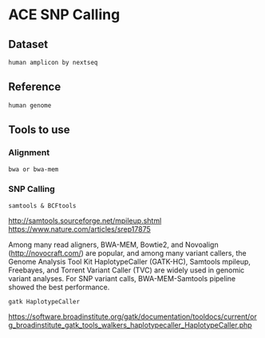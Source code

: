 # ACE SNP Calling


## Dataset
```
human amplicon by nextseq
```

## Reference 
```
human genome
```

## Tools to use

### Alignment

```
bwa or bwa-mem
```

### SNP Calling
```
samtools & BCFtools
```
http://samtools.sourceforge.net/mpileup.shtml
https://www.nature.com/articles/srep17875

Among many read aligners, BWA-MEM, Bowtie2, and Novoalign (http://novocraft.com/) are popular, and among many variant callers, 
the Genome Analysis Tool Kit HaplotypeCaller (GATK-HC), Samtools mpileup, Freebayes, and Torrent Variant Caller (TVC) are widely used in genomic variant analyses. 
For SNP variant calls, BWA-MEM-Samtools pipeline showed the best performance.

```
gatk HaplotypeCaller
```
https://software.broadinstitute.org/gatk/documentation/tooldocs/current/org_broadinstitute_gatk_tools_walkers_haplotypecaller_HaplotypeCaller.php
